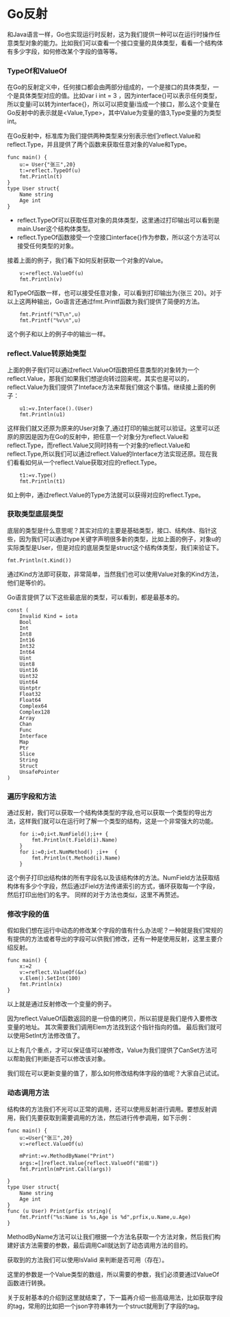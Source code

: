 # Go反射
和Java语言一样，Go也实现运行时反射，这为我们提供一种可以在运行时操作任意类型对象的能力。比如我们可以查看一个接口变量的具体类型，看看一个结构体有多少字段，如何修改某个字段的值等等。

### TypeOf和ValueOf

在Go的反射定义中，任何接口都会由两部分组成的，一个是接口的具体类型，一个是具体类型对应的值。比如var i int = 3 ，因为interface{}可以表示任何类型，所以变量i可以转为interface{}，所以可以把变量i当成一个接口，那么这个变量在Go反射中的表示就是<Value,Type>，其中Value为变量的值3,Type变量的为类型int。

在Go反射中，标准库为我们提供两种类型来分别表示他们reflect.Value和reflect.Type，并且提供了两个函数来获取任意对象的Value和Type。
~~~
func main() {
    u:= User{"张三",20}
    t:=reflect.TypeOf(u)
    fmt.Println(t)
}
type User struct{
    Name string
    Age int
}
~~~
- reflect.TypeOf可以获取任意对象的具体类型，这里通过打印输出可以看到是main.User这个结构体类型。
- reflect.TypeOf函数接受一个空接口interface{}作为参数，所以这个方法可以接受任何类型的对象。

接着上面的例子，我们看下如何反射获取一个对象的Value。
~~~
    v:=reflect.ValueOf(u)
    fmt.Println(v)
~~~
和TypeOf函数一样，也可以接受任意对象，可以看到打印输出为{张三 20}。对于以上这两种输出，Go语言还通过fmt.Printf函数为我们提供了简便的方法。
~~~
    fmt.Printf("%T\n",u)
    fmt.Printf("%v\n",u)
~~~
这个例子和以上的例子中的输出一样。

### reflect.Value转原始类型

上面的例子我们可以通过reflect.ValueOf函数把任意类型的对象转为一个reflect.Value，那我们如果我们想逆向转过回来呢，其实也是可以的，reflect.Value为我们提供了Inteface方法来帮我们做这个事情。继续接上面的例子：
~~~
    u1:=v.Interface().(User)
    fmt.Println(u1)
~~~
这样我们就又还原为原来的User对象了,通过打印的输出就可以验证。这里可以还原的原因是因为在Go的反射中，把任意一个对象分为reflect.Value和reflect.Type，而reflect.Value又同时持有一个对象的reflect.Value和reflect.Type,所以我们可以通过reflect.Value的Interface方法实现还原。现在我们看看如何从一个reflect.Value获取对应的reflect.Type。
~~~
    t1:=v.Type()
    fmt.Println(t1)
~~~
如上例中，通过reflect.Value的Type方法就可以获得对应的reflect.Type。

### 获取类型底层类型
底层的类型是什么意思呢？其实对应的主要是基础类型，接口、结构体、指针这些，因为我们可以通过type关键字声明很多新的类型，比如上面的例子，对象u的实际类型是User，但是对应的底层类型是struct这个结构体类型，我们来验证下。
~~~
fmt.Println(t.Kind())
~~~
通过Kind方法即可获取，非常简单，当然我们也可以使用Value对象的Kind方法，他们是等价的。

Go语言提供了以下这些最底层的类型，可以看到，都是最基本的。
~~~
const (
    Invalid Kind = iota
    Bool
    Int
    Int8
    Int16
    Int32
    Int64
    Uint
    Uint8
    Uint16
    Uint32
    Uint64
    Uintptr
    Float32
    Float64
    Complex64
    Complex128
    Array
    Chan
    Func
    Interface
    Map
    Ptr
    Slice
    String
    Struct
    UnsafePointer
)
~~~

### 遍历字段和方法
通过反射，我们可以获取一个结构体类型的字段,也可以获取一个类型的导出方法，这样我们就可以在运行时了解一个类型的结构，这是一个非常强大的功能。
~~~
    for i:=0;i<t.NumField();i++ {
        fmt.Println(t.Field(i).Name)
    }    
    for i:=0;i<t.NumMethod() ;i++  {
        fmt.Println(t.Method(i).Name)
    }
~~~
这个例子打印出结构体的所有字段名以及该结构体的方法。NumField方法获取结构体有多少个字段，然后通过Field方法传递索引的方式，循环获取每一个字段，然后打印出他们的名字。
同样的对于方法也类似，这里不再赘述。

### 修改字段的值

假如我们想在运行中动态的修改某个字段的值有什么办法呢？一种就是我们常规的有提供的方法或者导出的字段可以供我们修改，还有一种是使用反射，这里主要介绍反射。
~~~
func main() {
    x:=2
    v:=reflect.ValueOf(&x)
    v.Elem().SetInt(100)
    fmt.Println(x)
}
~~~
以上就是通过反射修改一个变量的例子。

因为reflect.ValueOf函数返回的是一份值的拷贝，所以前提是我们是传入要修改变量的地址。
其次需要我们调用Elem方法找到这个指针指向的值。
最后我们就可以使用SetInt方法修改值了。

以上有几个重点，才可以保证值可以被修改，Value为我们提供了CanSet方法可以帮助我们判断是否可以修改该对象。

我们现在可以更新变量的值了，那么如何修改结构体字段的值呢？大家自己试试。

### 动态调用方法

结构体的方法我们不光可以正常的调用，还可以使用反射进行调用。要想反射调用，我们先要获取到需要调用的方法，然后进行传参调用，如下示例：
~~~
func main() {
    u:=User{"张三",20}
    v:=reflect.ValueOf(u)

    mPrint:=v.MethodByName("Print")
    args:=[]reflect.Value{reflect.ValueOf("前缀")}
    fmt.Println(mPrint.Call(args))

}
type User struct{
    Name string
    Age int
}
func (u User) Print(prfix string){
    fmt.Printf("%s:Name is %s,Age is %d",prfix,u.Name,u.Age)
}
~~~
MethodByName方法可以让我们根据一个方法名获取一个方法对象，然后我们构建好该方法需要的参数，最后调用Call就达到了动态调用方法的目的。

获取到的方法我们可以使用IsValid 来判断是否可用（存在）。

这里的参数是一个Value类型的数组，所以需要的参数，我们必须要通过ValueOf函数进行转换。

关于反射基本的介绍到这里就结束了，下一篇再介绍一些高级用法，比如获取字段的tag，常用的比如把一个json字符串转为一个struct就用到了字段的tag。

